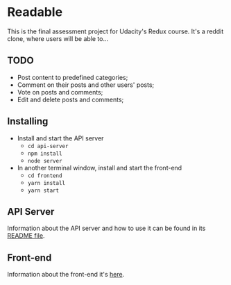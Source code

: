 # Readable

This is the final assessment project for Udacity's Redux course. 
It's a reddit clone, where users will be able to...

## TODO
* Post content to predefined categories;
* Comment on their posts and other users' posts; 
* Vote on posts and comments; 
* Edit and delete posts and comments;


## Installing

* Install and start the API server
    - `cd api-server`
    - `npm install`
    - `node server`
* In another terminal window, install and start the front-end
    - `cd frontend`
    - `yarn install`
    - `yarn start`

## API Server  
Information about the API server and how to use it can be found in its [README file](api-server/README.md).

## Front-end  
Information about the front-end it's [here]().
